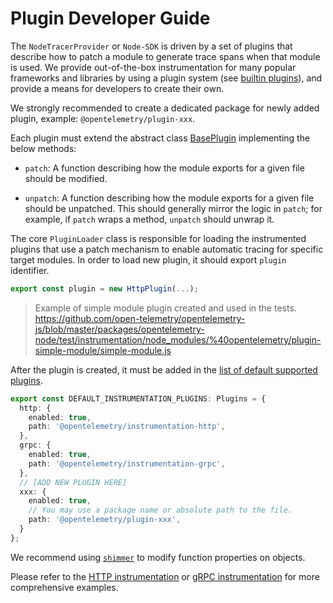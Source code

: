 # Plugin Developer Guide

The `NodeTracerProvider` or `Node-SDK` is driven by a set of plugins that describe how to patch a module to generate trace spans when that module is used. We provide out-of-the-box instrumentation for many popular frameworks and libraries by using a plugin system (see [builtin plugins][builtin-plugins]), and provide a means for developers to create their own.

We strongly recommended to create a dedicated package for newly added plugin, example: `@opentelemetry/plugin-xxx`.

Each plugin must extend the abstract class [BasePlugin][base-plugin] implementing the below methods:

- `patch`: A function describing how the module exports for a given file should be modified.

- `unpatch`: A function describing how the module exports for a given file should be unpatched. This should generally mirror the logic in `patch`; for example, if `patch` wraps a method, `unpatch` should unwrap it.

The core `PluginLoader` class is responsible for loading the instrumented plugins that use a patch mechanism to enable automatic tracing for specific target modules. In order to load new plugin, it should export `plugin` identifier.

```typescript
export const plugin = new HttpPlugin(...);
```

> Example of simple module plugin created and used in the tests.
<https://github.com/open-telemetry/opentelemetry-js/blob/master/packages/opentelemetry-node/test/instrumentation/node_modules/%40opentelemetry/plugin-simple-module/simple-module.js>

After the plugin is created, it must be added in the [list of default supported plugins][DEFAULT_INSTRUMENTATION_PLUGINS].

```typescript
export const DEFAULT_INSTRUMENTATION_PLUGINS: Plugins = {
  http: {
    enabled: true,
    path: '@opentelemetry/instrumentation-http',
  },
  grpc: {
    enabled: true,
    path: '@opentelemetry/instrumentation-grpc',
  },
  // [ADD NEW PLUGIN HERE]
  xxx: {
    enabled: true,
    // You may use a package name or absolute path to the file.
    path: '@opentelemetry/plugin-xxx',
  }
};
```

We recommend using [`shimmer`][shimmer] to modify function properties on objects.

Please refer to the [HTTP instrumentation][http-plugin] or [gRPC instrumentation][grpc-plugin] for more comprehensive examples.

[shimmer]: https://github.com/othiym23/shimmer
[builtin-plugins]: https://github.com/open-telemetry/opentelemetry-js#plugins
[base-plugin]: https://github.com/open-telemetry/opentelemetry-js/blob/master/packages/opentelemetry-core/src/platform/node/BasePlugin.ts
[http-plugin]: https://github.com/open-telemetry/opentelemetry-js/blob/master/packages/opentelemetry-instrumentation-http/src/http.ts#L44
[grpc-plugin]: https://github.com/open-telemetry/opentelemetry-js/blob/master/packages/opentelemetry-instrumentation-grpc/src/grpc.ts#L52
[DEFAULT_INSTRUMENTATION_PLUGINS]: https://github.com/open-telemetry/opentelemetry-js/blob/master/packages/opentelemetry-node/src/config.ts#L29
